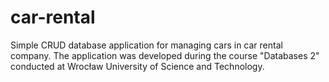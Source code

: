 # car-rental
Simple CRUD database application for managing cars in car rental company. The application was developed during the course "Databases 2" conducted at Wrocław University of Science and Technology.
